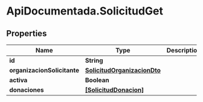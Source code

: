 # ApiDocumentada.SolicitudGet

## Properties

Name | Type | Description | Notes
------------ | ------------- | ------------- | -------------
**id** | **String** |  | 
**organizacionSolicitante** | [**SolicitudOrganizacionDto**](SolicitudOrganizacionDto.md) |  | [optional] 
**activa** | **Boolean** |  | 
**donaciones** | [**[SolicitudDonacion]**](SolicitudDonacion.md) |  | [optional] 


